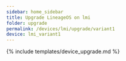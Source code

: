 ```yaml
---
sidebar: home_sidebar
title: Upgrade LineageOS on lmi
folder: upgrade
permalink: /devices/lmi/upgrade/variant1
device: lmi_variant1
---
```

{% include templates/device_upgrade.md %}
